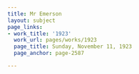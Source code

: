 ```yaml
---
title: Mr Emerson
layout: subject
page_links:
- work_title: '1923'
  work_url: pages/works/1923
  page_title: Sunday, November 11, 1923
  page_anchor: page-2587

---
```

